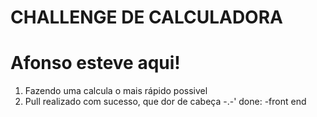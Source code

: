 # CHALLENGE DE CALCULADORA
# Afonso esteve aqui!

1. Fazendo uma calcula o mais rápido possivel
2. Pull realizado com sucesso, que dor de cabeça  -.-'
done:
-front end
